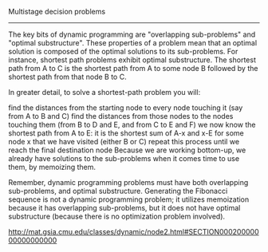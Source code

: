 Multistage decision problems
******

The key bits of dynamic programming are "overlapping sub-problems" and "optimal substructure". These properties of a problem mean that an optimal solution is composed of the optimal solutions to its sub-problems. For instance, shortest path problems exhibit optimal substructure. The shortest path from A to C is the shortest path from A to some node B followed by the shortest path from that node B to C.

In greater detail, to solve a shortest-path problem you will:

find the distances from the starting node to every node touching it (say from A to B and C)
find the distances from those nodes to the nodes touching them (from B to D and E, and from C to E and F)
we now know the shortest path from A to E: it is the shortest sum of A-x and x-E for some node x that we have visited (either B or C)
repeat this process until we reach the final destination node
Because we are working bottom-up, we already have solutions to the sub-problems when it comes time to use them, by memoizing them.

Remember, dynamic programming problems must have both overlapping sub-problems, and optimal substructure. Generating the Fibonacci sequence is not a dynamic programming problem; it utilizes memoization because it has overlapping sub-problems, but it does not have optimal substructure (because there is no optimization problem involved).

http://mat.gsia.cmu.edu/classes/dynamic/node2.html#SECTION00020000000000000000
